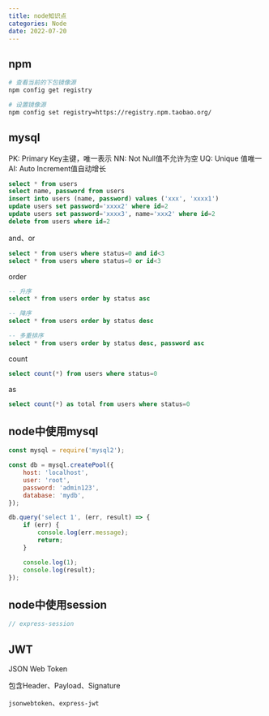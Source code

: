 ```yaml
---
title: node知识点
categories: Node
date: 2022-07-20
---
```


## npm

```bash
# 查看当前的下包镜像源
npm config get registry

# 设置镜像源
npm config set registry=https://registry.npm.taobao.org/
```

## mysql

PK: Primary Key主键，唯一表示
NN: Not Null值不允许为空
UQ: Unique 值唯一
AI: Auto Increment值自动增长

```sql
select * from users
select name, password from users
insert into users (name, password) values ('xxx', 'xxxx1')
update users set password='xxxx2' where id=2
update users set password='xxxx3', name='xxx2' where id=2
delete from users where id=2
```

and、or

```sql
select * from users where status=0 and id<3
select * from users where status=0 or id<3
```

order

```sql
-- 升序
select * from users order by status asc

-- 降序
select * from users order by status desc

-- 多重排序
select * from users order by status desc, password asc
```

count

```sql
select count(*) from users where status=0
```

as

```sql
select count(*) as total from users where status=0
```


## node中使用mysql

```js
const mysql = require('mysql2');

const db = mysql.createPool({
    host: 'localhost',
    user: 'root',
    password: 'admin123',
    database: 'mydb',
});

db.query('select 1', (err, result) => {
    if (err) {
        console.log(err.message);
        return;
    }

    console.log(1);
    console.log(result);
});
```

## node中使用session

```ts
// express-session
```

## JWT

JSON Web Token

包含Header、Payload、Signature

`jsonwebtoken`、`express-jwt`
